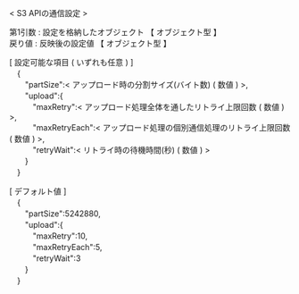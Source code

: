 < S3 APIの通信設定 >  
  
第1引数 : 設定を格納したオブジェクト 【 オブジェクト型 】  
戻り値 : 反映後の設定値 【 オブジェクト型 】  
  
[ 設定可能な項目 ( いずれも任意 ) ]  
　{  
　　"partSize":< アップロード時の分割サイズ(バイト数) ( 数値 ) >,  
　　"upload":{  
　　　"maxRetry":< アップロード処理全体を通したリトライ上限回数 ( 数値 ) >,  
　　　"maxRetryEach":< アップロード処理の個別通信処理のリトライ上限回数 ( 数値 ) >,  
　　　"retryWait":< リトライ時の待機時間(秒) ( 数値 ) >  
　　}  
　}  
  
[ デフォルト値 ]  
　{  
　　"partSize":5242880,  
　　"upload":{  
　　　"maxRetry":10,  
　　　"maxRetryEach":5,  
　　　"retryWait":3  
　　}  
　}  